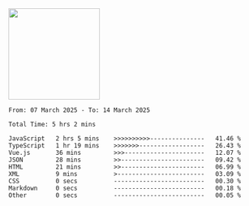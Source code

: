<img height="180em" src="https://github-readme-stats-eight-theta.vercel.app/api?username=bkundev&show_icons=true&theme=radical&include_all_commits=true&count_private=true"/>
<!--START_SECTION:waka-->

```all_time
From: 07 March 2025 - To: 14 March 2025

Total Time: 5 hrs 2 mins

JavaScript   2 hrs 5 mins    >>>>>>>>>>---------------   41.46 %
TypeScript   1 hr 19 mins    >>>>>>>------------------   26.43 %
Vue.js       36 mins         >>>----------------------   12.07 %
JSON         28 mins         >>-----------------------   09.42 %
HTML         21 mins         >>-----------------------   06.99 %
XML          9 mins          >------------------------   03.09 %
CSS          0 secs          -------------------------   00.30 %
Markdown     0 secs          -------------------------   00.18 %
Other        0 secs          -------------------------   00.05 %
```

<!--END_SECTION:waka-->

